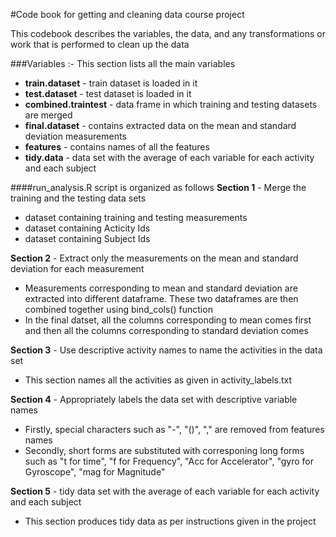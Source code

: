 #Code book for getting and cleaning data course project

This codebook describes the variables, the data, and any transformations or work that is performed to clean up the data

###Variables :-
This section lists all the main variables
* <b>train.dataset</b> - train dataset is loaded in it
* <b>test.dataset</b> - test dataset is loaded in it
* <b>combined.traintest</b> - data frame in which training and testing datasets are merged
* <b>final.dataset</b> - contains extracted data on the mean and standard deviation measurements
* <b>features</b> - contains names of all the features
* <b>tidy.data</b> - data set with the average of each variable for each activity and each subject

####run_analysis.R script is organized as follows
<b>Section 1</b> - Merge the training and the testing data sets</b>
* dataset containing training and testing measurements
* dataset containing Acticity Ids
* dataset containing Subject Ids

<b>Section 2</b> - Extract only the measurements on the mean and standard deviation for each measurement
* Measurements corresponding to mean and standard deviation are extracted into different dataframe. These two dataframes are then combined together using bind_cols() function
* In the final datset, all the columns corresponding to mean comes first and then all the columns corresponding to standard deviation comes

<b>Section 3</b> - Use descriptive activity names to name the activities in the data set
* This section names all the activities as given in activity_labels.txt 

<b>Section 4</b> - Appropriately labels the data set with descriptive variable names
* Firstly, special characters such as "-", "()", "," are removed from features names
* Secondly, short forms are substituted with corresponing long forms such as "t for time", "f for Frequency", "Acc for Accelerator", "gyro for Gyroscope", "mag for Magnitude"

<b>Section 5</b> - tidy data set with the average of each variable for each activity and each subject
* This section produces tidy data as per instructions given in the project


